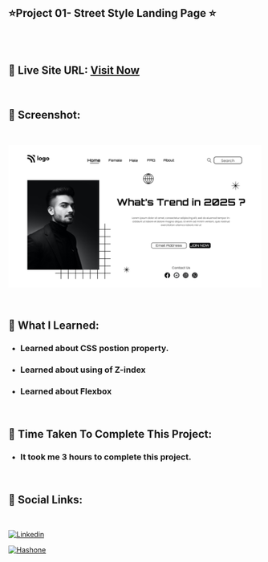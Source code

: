 ## ⭐Project 01- Street Style Landing Page ⭐

<br>
<br>

## 📌 Live Site URL: <a href="https://streetstylepage.netlify.app">**Visit Now** </a>

<br>

## 📌 Screenshot:

<br>

![project1](./assets/project1.png)

<br>

## 📌 What I Learned:

- ### Learned about CSS postion property.
- ### Learned about using of Z-index
- ### Learned about Flexbox

<br>

## 📌 Time Taken To Complete This Project:

- ### It took me 3 hours to complete this project.

<br>

## 📌 Social Links:

<br>

[![Linkedin](https://img.shields.io/badge/LinkedIn-0077B5?style=for-the-badge&logo=linkedin&logoColor=white)](https://www.linkedin.com/in/nikhilkhetan17/)

[![Hashone](https://img.shields.io/badge/Hashnode-2962FF?style=for-the-badge&logo=hashnode&logoColor=white)](https://nikhilkhetan.hashnode.dev/)
